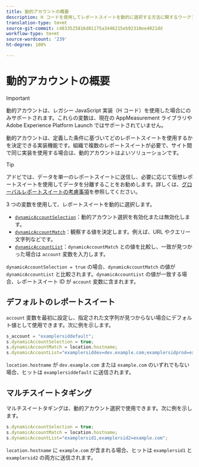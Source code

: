 ```yaml
---
title: 動的アカウントの概要
description: H コードを使用してレポートスイートを動的に選択する方法に関するワークフローについて説明します。
translation-type: tm+mt
source-git-commit: c4833525816d81175a3446215eb92310ee4021dd
workflow-type: tm+mt
source-wordcount: '239'
ht-degree: 100%

---
```



# 動的アカウントの概要

>[!IMPORTANT]
>
> 動的アカウントは、レガシー JavaScript 実装（H コード）を使用した場合にのみサポートされます。これらの変数は、現在の AppMeasurement ライブラリや Adobe Experience Platform Launch ではサポートされていません。

動的アカウントは、定義した条件に基づいてどのレポートスイートを使用するかを決定できる実装機能です。組織で複数のレポートスイートが必要で、サイト間で同じ実装を使用する場合は、動的アカウントはよいソリューションです。

>[!TIP]
>
> アドビでは、データを単一のレポートスイートに送信し、必要に応じて仮想レポートスイートを使用してデータを分離することをお勧めします。詳しくは、[グローバルレポートスイートの考慮事項](../../../prepare/global-rs.md)を参照してください。

3 つの変数を使用して、レポートスイートを動的に選択します。

* [`dynamicAccountSelection`](dynamicaccountselection.md)：動的アカウント選択を有効化または無効化します。
* [`dynamicAccountMatch`](dynamicaccountmatch.md)：観察する値を決定します。例えば、URL やクエリー文字列などです。
* [`dynamicAccountList`](dynamicaccountlist.md)：`dynamicAccountMatch` との値を比較し、一致が見つかった場合は `account` 変数を入力します。

`dynamicAccountSelection = true` の場合、`dynamicAccountMatch` の値が `dynamicAccountList` と比較されます。`dynamicAccountList` の値が一致する場合、レポートスイート ID が `account` 変数に含まれます。

## デフォルトのレポートスイート

`account` 変数を最初に設定し、指定された文字列が見つからない場合にデフォルト値として使用できます。次に例を示します。

```javascript
s_account = "examplersiddefault";
s.dynamicAccountSelection = true;
s.dynamicAccountMatch = location.hostname;
s.dynamicAccountList="examplersiddev=dev.example.com;examplersidprod=example.com";
```

`location.hostname` が `dev.example.com` または `example.com` のいずれでもない場合、ヒットは `examplersiddefault` に送信されます。

## マルチスイートタギング

マルチスイートタギングは、動的アカウント選択で使用できます。次に例を示します。

```js
s.dynamicAccountSelection = true;
s.dynamicAccountMatch = location.hostname;
s.dynamicAccountList="examplersid1,examplersid2=example.com";
```

`location.hostname` に `example.com` が含まれる場合、ヒットは `examplersid1` と `examplersid2` の両方に送信されます。
